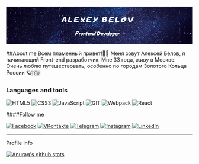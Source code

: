 

<!--
**Vaelastras/vaelastras** is a ✨ _special_ ✨ repository because its `README.md` (this file) appears on your GitHub profile.

Here are some ideas to get you started:

- 🔭 I’m currently working on ...
- 🌱 I’m currently learning ...
- 👯 I’m looking to collaborate on ...
- 🤔 I’m looking for help with ...
- 💬 Ask me about ...
- 📫 How to reach me: ...
- 😄 Pronouns: ...
- ⚡ Fun fact: ...
-->



![header](https://github.com/Vaelastras/vaelastras/blob/master/assets/header.png)


##About me
Всем пламенный привет!👋🔥
Меня зовут Алексей Белов, я начинающий Front-end разработчик.
Мне 33 года, живу в Москве.
Очень люблю путешествовать, особенно по городам Золотого Кольца России 🪐🇷🇺



### Languages and tools

![HTML5](https://img.shields.io/badge/-HTML-141130?style=flat-square&logo=HTML5&logoColor=FF0000)
![CSS3](https://img.shields.io/badge/-CSS3-141130?style=flat-square&logo=CSS3&logoColor=009900)
![JavaScript](https://img.shields.io/badge/-JavaScript-141130?style=flat-square&logo=JavaScript&logoColor=yellow)
![GIT](https://img.shields.io/badge/-Git-141130?style=flat-square&logo=GIT&logoColor=FFFFFF)
![Webpack](https://img.shields.io/badge/-Webpack-141130?style=flat-square&logo=Webpack&)
![React](https://img.shields.io/badge/-React-141130?style=flat-square&logo=React)


####Follow me

[![Facebook](https://img.shields.io/badge/-Facebook-141130?style=flat-square&logo=Facebook)](https://www.facebook.com/Vaelastras)
[![VKontakte](https://img.shields.io/badge/-VK-141130?style=flat-square&logo=Vk)](https://vk.com/vaelastras)
[![Telegram](https://img.shields.io/badge/-Telegram-141130?style=flat-square&logo=Telegram)](https://t.me/vaelastras)
[![Instagram](https://img.shields.io/badge/-Instagram-141130?style=flat-square&logo=Instagram)](https://www.instagram.com/vaelastras/)
[![LinkedIn](https://img.shields.io/badge/-LinkedIn-141130?style=flat-square&logo=LinkedIn)](www.linkedin.com/in/vaelastras)



<HR>
 Profile info

[![Anurag's github stats](https://github-readme-stats.vercel.app/api?username=Vaelastras&&show_icons=true&theme=nord)](https://github.com/anuraghazra/github-readme-stats)